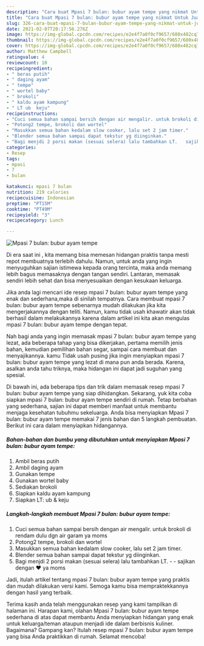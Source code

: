 ```yaml
---
description: "Cara buat Mpasi 7 bulan: bubur ayam tempe yang nikmat Untuk Jualan"
title: "Cara buat Mpasi 7 bulan: bubur ayam tempe yang nikmat Untuk Jualan"
slug: 326-cara-buat-mpasi-7-bulan-bubur-ayam-tempe-yang-nikmat-untuk-jualan
date: 2021-02-07T20:17:56.276Z
image: https://img-global.cpcdn.com/recipes/e2e4f7a0f0cf9657/680x482cq70/mpasi-7-bulan-bubur-ayam-tempe-foto-resep-utama.jpg
thumbnail: https://img-global.cpcdn.com/recipes/e2e4f7a0f0cf9657/680x482cq70/mpasi-7-bulan-bubur-ayam-tempe-foto-resep-utama.jpg
cover: https://img-global.cpcdn.com/recipes/e2e4f7a0f0cf9657/680x482cq70/mpasi-7-bulan-bubur-ayam-tempe-foto-resep-utama.jpg
author: Matthew Campbell
ratingvalue: 4
reviewcount: 10
recipeingredient:
- " beras putih"
- " daging ayam"
- " tempe"
- " wortel baby"
- " brokoli"
- " kaldu ayam kampung"
- " LT ub  keju"
recipeinstructions:
- "Cuci semua bahan sampai bersih dengan air mengalir. untuk brokoli di rendam dulu dgn air garam ya moms"
- "Potong2 tempe, brokoli dan wortel"
- "Masukkan semua bahan kedalam slow cooker, lalu set 2 jam timer."
- "Blender semua bahan sampai dapat tekstur yg diinginkan."
- "Bagi menjdi 2 porsi makan (sesuai selera) lalu tambahkan LT.   sajikan dengan ❤️ ya moms"
categories:
- Resep
tags:
- mpasi
- 7
- bulan

katakunci: mpasi 7 bulan 
nutrition: 219 calories
recipecuisine: Indonesian
preptime: "PT15M"
cooktime: "PT49M"
recipeyield: "3"
recipecategory: Lunch

---
```



![Mpasi 7 bulan: bubur ayam tempe](https://img-global.cpcdn.com/recipes/e2e4f7a0f0cf9657/680x482cq70/mpasi-7-bulan-bubur-ayam-tempe-foto-resep-utama.jpg)

Di era  saat ini , kita memang bisa memesan hidangan praktis tanpa mesti repot membuatnya terlebih dahulu. Namun, untuk anda yang ingin menyuguhkan sajian istimewa kepada orang tercinta, maka anda memang lebih bagus memasaknya dengan tangan sendiri. Lantaran, memasak sendiri lebih sehat dan bisa menyesuaikan dengan kesukaan keluarga.

Jika anda lagi mencari ide resep mpasi 7 bulan: bubur ayam tempe yang enak dan sederhana,maka di sinilah tempatnya. Cara membuat mpasi 7 bulan: bubur ayam tempe  sebenarnya mudah dilakukan jika kita mengerjakannya dengan teliti. Namun, kamu tidak usah khawatir akan tidak berhasil dalam melakukannya 
karena dalam artikel ini kita akan mengulas mpasi 7 bulan: bubur ayam tempe dengan tepat.  



Nah bagi anda yang ingin memasak mpasi 7 bulan: bubur ayam tempe yang lezat, ada beberapa tahap yang bisa dikerjakan, pertama memilih jenis bahan, kemudian pemilihan bahan segar, sampai cara membuat dan menyajikannya. kamu Tidak usah pusing jika ingin menyiapkan mpasi 7 bulan: bubur ayam tempe yang lezat di mana pun anda berada. Karena, asalkan anda  tahu triknya, maka hidangan ini dapat jadi suguhan yang spesial.

Di bawah ini, ada beberapa tips dan trik dalam memasak resep mpasi 7 bulan: bubur ayam tempe yang siap dihidangkan. Sekarang, yuk kita coba siapkan mpasi 7 bulan: bubur ayam tempe sendiri di rumah. Tetap berbahan yang sederhana, sajian ini dapat memberi manfaat untuk membantu menjaga kesehatan tubuhmu sekeluarga. Anda bisa menyiapkan Mpasi 7 bulan: bubur ayam tempe memakai 7 jenis bahan dan 5 langkah pembuatan. Berikut ini cara dalam menyiapkan hidangannya.

<!--inarticleads1-->

##### Bahan-bahan dan bumbu yang dibutuhkan untuk menyiapkan Mpasi 7 bulan: bubur ayam tempe:

1. Ambil  beras putih
1. Ambil  daging ayam
1. Gunakan  tempe
1. Gunakan  wortel baby
1. Sediakan  brokoli
1. Siapkan  kaldu ayam kampung
1. Siapkan  LT: ub &amp; keju




<!--inarticleads2-->

##### Langkah-langkah membuat Mpasi 7 bulan: bubur ayam tempe:

1. Cuci semua bahan sampai bersih dengan air mengalir. untuk brokoli di rendam dulu dgn air garam ya moms
1. Potong2 tempe, brokoli dan wortel
1. Masukkan semua bahan kedalam slow cooker, lalu set 2 jam timer.
1. Blender semua bahan sampai dapat tekstur yg diinginkan.
1. Bagi menjdi 2 porsi makan (sesuai selera) lalu tambahkan LT.  -  - sajikan dengan ❤️ ya moms




Jadi, itulah artikel tentang  mpasi 7 bulan: bubur ayam tempe  yang praktis dan mudah dilakukan versi kami. Semoga kamu bisa mempraktekkannya dengan hasil yang terbaik. 

Terima kasih anda telah menggunakan resep yang kami tampilkan di halaman ini. Harapan kami, olahan  Mpasi 7 bulan: bubur ayam tempe sederhana di atas dapat membantu Anda menyiapkan hidangan yang enak untuk keluarga/teman ataupun menjadi ide dalam berbisnis kuliner. Bagaimana? Gampang kan? Itulah resep mpasi 7 bulan: bubur ayam tempe yang bisa Anda praktikkan di rumah. Selamat mencoba!

